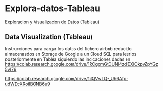 # Explora-datos-Tableau
Exploracion y Visualizacion de Datos (Tableau)

## Data Visualization (Tableau)

Instrucciones para cargar los datos del fichero airbnb reducido almacenasdos en Storage de Google a un Cloud SQL para leerlos posteriormente en Tablea siguiendo las indicaciones dadas en https://colab.research.google.com/drive/1RCgxmGtOUNl4zdiEXiOkpvZpYGz5vI76

https://colab.research.google.com/drive/1dQVwLQ-_Uh6Afp-udWDcXRoilBONB6u9



